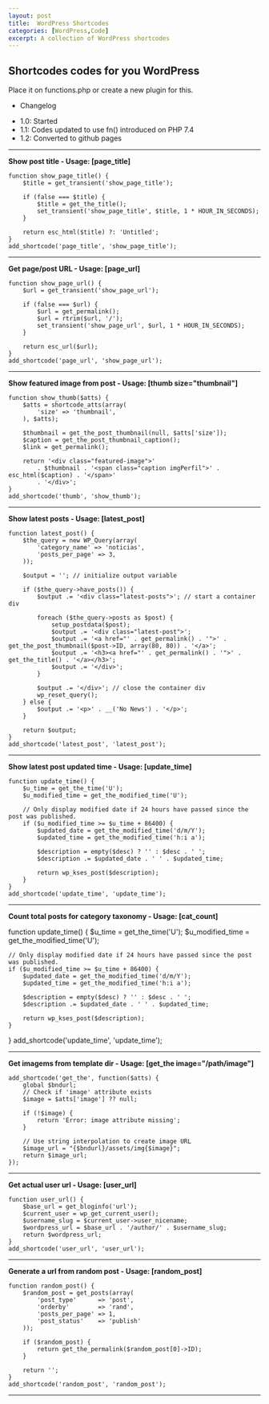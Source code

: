 ```yaml
---
layout: post
title:  WordPress Shortcodes
categories: [WordPress,Code]
excerpt: A collection of WordPress shortcodes
---
```


## Shortcodes codes for you WordPress

Place it on functions.php or create a new plugin for this.

*   Changelog

- 1.0: Started
- 1.1: Codes updated to use fn() introduced on PHP 7.4
- 1.2: Converted to github pages

---

**Show post title - Usage: [page_title]**

    function show_page_title() {
        $title = get_transient('show_page_title');

        if (false === $title) {
            $title = get_the_title();
            set_transient('show_page_title', $title, 1 * HOUR_IN_SECONDS);
        }

        return esc_html($title) ?: 'Untitled';
    }
    add_shortcode('page_title', 'show_page_title');

---

**Get page/post URL - Usage: [page_url]**

    function show_page_url() {
        $url = get_transient('show_page_url');

        if (false === $url) {
            $url = get_permalink();
            $url = rtrim($url, '/');
            set_transient('show_page_url', $url, 1 * HOUR_IN_SECONDS);
        }

        return esc_url($url);
    }
    add_shortcode('page_url', 'show_page_url');

---

**Show featured image from post - Usage: [thumb size="thumbnail"]**

    function show_thumb($atts) {
        $atts = shortcode_atts(array(
            'size' => 'thumbnail',
        ), $atts);

        $thumbnail = get_the_post_thumbnail(null, $atts['size']);
        $caption = get_the_post_thumbnail_caption();
        $link = get_permalink();

        return '<div class="featured-image">'
            . $thumbnail . '<span class="caption imgPerfil">' . esc_html($caption) . '</span>'
            . '</div>';
    }
    add_shortcode('thumb', 'show_thumb');

---

**Show latest posts - Usage: [latest_post]**

    function latest_post() {
        $the_query = new WP_Query(array(
            'category_name' => 'noticias',
            'posts_per_page' => 3,
        ));

        $output = ''; // initialize output variable

        if ($the_query->have_posts()) {
            $output .= '<div class="latest-posts">'; // start a container div

            foreach ($the_query->posts as $post) {
                setup_postdata($post);
                $output .= '<div class="latest-post">';
                $output .= '<a href="' . get_permalink() . '">' . get_the_post_thumbnail($post->ID, array(80, 80)) . '</a>';
                $output .= '<h3><a href="' . get_permalink() . '">' . get_the_title() . '</a></h3>';
                $output .= '</div>';
            }

            $output .= '</div>'; // close the container div
            wp_reset_query();
        } else {
            $output .= '<p>' . __('No News') . '</p>';
        }

        return $output;
    }
    add_shortcode('latest_post', 'latest_post');

---

**Show latest post updated time - Usage: [update_time]**

    function update_time() {
        $u_time = get_the_time('U');
        $u_modified_time = get_the_modified_time('U');
        
        // Only display modified date if 24 hours have passed since the post was published.
        if ($u_modified_time >= $u_time + 86400) {
            $updated_date = get_the_modified_time('d/m/Y');
            $updated_time = get_the_modified_time('h:i a');
            
            $description = empty($desc) ? '' : $desc . ' ';
            $description .= $updated_date . ' ' . $updated_time;
            
            return wp_kses_post($description);
        }
    }
    add_shortcode('update_time', 'update_time');

---

**Count total posts for category taxonomy - Usage: [cat_count]**

function update_time() {
    $u_time = get_the_time('U');
    $u_modified_time = get_the_modified_time('U');
    
    // Only display modified date if 24 hours have passed since the post was published.
    if ($u_modified_time >= $u_time + 86400) {
        $updated_date = get_the_modified_time('d/m/Y');
        $updated_time = get_the_modified_time('h:i a');
        
        $description = empty($desc) ? '' : $desc . ' ';
        $description .= $updated_date . ' ' . $updated_time;
        
        return wp_kses_post($description);
    }
}
add_shortcode('update_time', 'update_time');

---

**Get imagems from template dir - Usage: [get_the image="/path/image"]**

    add_shortcode('get_the', function($atts) {
        global $bndurl;
        // Check if 'image' attribute exists
        $image = $atts['image'] ?? null;

        if (!$image) {
            return 'Error: image attribute missing';
        }

        // Use string interpolation to create image URL
        $image_url = "{$bndurl}/assets/img{$image}";
        return $image_url;
    });

---

**Get actual user url - Usage: [user_url]**

    function user_url() {
        $base_url = get_bloginfo('url');
        $current_user = wp_get_current_user();
        $username_slug = $current_user->user_nicename;
        $wordpress_url = $base_url . '/author/' . $username_slug;
        return $wordpress_url;
    }
    add_shortcode('user_url', 'user_url');

---

**Generate a url from random post - Usage: [random_post]**

    function random_post() {
        $random_post = get_posts(array(
            'post_type'      => 'post',
            'orderby'        => 'rand',
            'posts_per_page' => 1,
            'post_status'    => 'publish'
        ));

        if ($random_post) {
            return get_the_permalink($random_post[0]->ID);
        }

        return '';
    }
    add_shortcode('random_post', 'random_post');

---